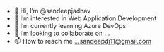 - 👋 Hi, I’m @sandeepjadhav
- 👀 I’m interested in Web Application Development
- 🌱 I’m currently learning Azure DevOps
- 💞️ I’m looking to collaborate on ...
- 📫 How to reach me ...sandeepdj11@gmail.com

<!---
sandeepjadhav/sandeepjadhav is a ✨ special ✨ repository because its `README.md` (this file) appears on your GitHub profile.
You can click the Preview link to take a look at your changes.
--->
